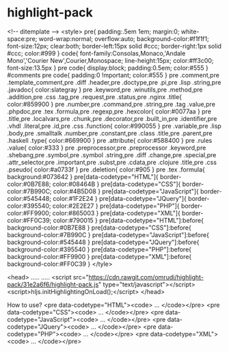 # highlight-pack

&lt;!-- ditemplate --&gt;
&lt;style&gt;
pre{
  padding:.5em 1em;
  margin:0;
  white-space:pre;
  word-wrap:normal;
  overflow:auto;
  background-color:#f1f1f1;
  font-size:12px;
  clear:both;
  border-left:15px solid #ccc;
  border-right:1px solid #ccc;
  color:#999
  }
code{
  font-family:Consolas,Monaco,&#039;Andale Mono&#039;,&#039;Courier New&#039;,Courier,Monospace;
  line-height:15px;
  color:#ff3c00;
  font-size:13.5px
  }
pre code{
  display:block;
  padding:0.5em;
  color:#555
  }
#comments pre code{
  padding:0 !mportant;
  color:#555
  }
pre .comment,pre .template_comment,pre .diff .header,pre .doctype,pre .pi,pre .lisp .string,pre .javadoc{
  color:slategray
  }
pre .keyword,pre .winutils,pre .method,pre .addition,pre .css .tag,pre .request,pre .status,pre .nginx .title{
  color:#859900
  }
pre .number,pre .command,pre .string,pre .tag .value,pre .phpdoc,pre .tex .formula,pre .regexp,pre .hexcolor{
  color:#0077aa
  }
pre .title,pre .localvars,pre .chunk,pre .decorator,pre .built_in,pre .identifier,pre .vhdl .literal,pre .id,pre .css .function{
  color:#990055
  }
pre .variable,pre .lisp .body,pre .smalltalk .number,pre .constant,pre .class .title,pre .parent,pre .haskell .type{
  color:#669900
  }
pre .attribute{
  color:#588400
  }
pre .rules .value{
  color:#333
  }
pre .preprocessor,pre .preprocessor .keyword,pre .shebang,pre .symbol,pre .symbol .string,pre .diff .change,pre .special,pre .attr_selector,pre .important,pre .subst,pre .cdata,pre .clojure .title,pre .css .pseudo{
  color:#a0733f
  }
pre .deletion{
  color:#905
  }
pre .tex .formula{
  background:#073642
  }
pre[data-codetype=&quot;HTML&quot;]{
  border-color:#0B7E88;
  color:#08464B
  }
pre[data-codetype=&quot;CSS&quot;]{
  border-color:#7B990C;
  color:#4B5D08
  }
pre[data-codetype=&quot;JavaScript&quot;]{
  border-color:#545448;
  color:#1F2E24
  }
pre[data-codetype=&quot;JQuery&quot;]{
  border-color:#395540;
  color:#2E2E27
  }
pre[data-codetype=&quot;PHP&quot;]{
  border-color:#FF9900;
  color:#865003
  }
pre[data-codetype=&quot;XML&quot;]{
  border-color:#FF0C39;
  color:#790015
  }
pre[data-codetype=&quot;HTML&quot;]:before{
  background-color:#0B7E88
  }
pre[data-codetype=&quot;CSS&quot;]:before{
  background-color:#7B990C
  }
pre[data-codetype=&quot;JavaScript&quot;]:before{
  background-color:#545448
  }
pre[data-codetype=&quot;JQuery&quot;]:before{
  background-color:#395540
  }
pre[data-codetype=&quot;PHP&quot;]:before{
  background-color:#FF9900
  }
pre[data-codetype=&quot;XML&quot;]:before{
  background-color:#FF0C39
  }
&lt;/tyle&gt;

&lt;head&gt;
.....
.....
&lt;script src=&quot;https://cdn.rawgit.com/omrudi/highlight-pack/31e2a6f6/highlight-pack.js&quot; type=&quot;text/javascript&quot;&gt;&lt;/script&gt;&lt;script&gt;hljs.initHighlightingOnLoad();&lt;/script&gt;
&lt;/head&gt;


How to use?
&lt;pre data-codetype=&quot;HTML&quot;&gt;&lt;code&gt; ... &lt;/code&gt;&lt;/pre&gt;
&lt;pre data-codetype=&quot;CSS&quot;&gt;&lt;code&gt; ... &lt;/code&gt;&lt;/pre&gt;
&lt;pre data-codetype=&quot;JavaScript&quot;&gt;&lt;code&gt; ... &lt;/code&gt;&lt;/pre&gt;
&lt;pre data-codetype=&quot;JQuery&quot;&gt;&lt;code&gt; ... &lt;/code&gt;&lt;/pre&gt;
&lt;pre data-codetype=&quot;PHP&quot;&gt;&lt;code&gt; ... &lt;/code&gt;&lt;/pre&gt;
&lt;pre data-codetype=&quot;XML&quot;&gt;&lt;code&gt; ... &lt;/code&gt;&lt;/pre&gt;
